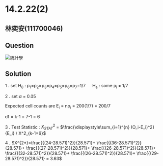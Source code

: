 # 14.2.22(2)

## 林奕安(111700046)

## Question

![統計學](https://github.com/HWTeng-Course/202402-Statistics/assets/162597746/00eb0d4d-0478-4fe3-b996-15e5312a9e37)

## Solution

1 .
set H<sub>0</sub> : p<sub>1</sub>=p<sub>2</sub>=p<sub>3</sub>=p<sub>4</sub>=p<sub>5</sub>=p<sub>6</sub>=p<sub>7</sub>=1/7
&emsp; H<sub>a</sub> : some p<sub>i</sub> $\neq$ 1/7
 
2 . set $\alpha$ = 0.05

Expected cell counts are E<sub>i</sub> = np<sub>i</sub> = 200(1/7) = 200/7

df = k-1 = 7-1 = 6

3 . Test Statistic : $X^2_{STAT}$ = $\frac{\displaystyle\sum_{i=1}^{n} (O_i-E_i)^2}{E_i} \  X^2_{k-1=6}$ 

4 . $X^{2*}=\frac{{(24-28.571)^2}}{28.571}+ \frac{{(36-28.571)^2}}{28.571}+ \frac{{(27-28.571)^2}}{28.571}+ \frac{{(26-28.571)^2}}{28.571}+ \frac{{(32-28.571)^2}}{28.571}+ \frac{{(26-28.571)^2}}{28.571}+ \frac{{(29-28.571)^2}}{28.571} = 3.63$

